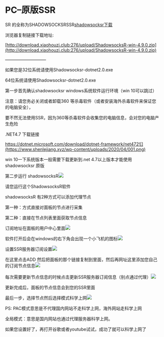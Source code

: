 # PC–原版SSR

SR 的全称为SHADOWSOCKSRSSR[shadowsocksr下载](https://www.shenlejiang.xyz/upload/ShadowsocksR-win-4.9.0.zip)

浏览器复制链接下载地址:

[http://download.xiaohouzi.club:276/upload/ShadowsocksR-win-4.9.0.zip](http://download.xiaohouzi.club:276/upload/ShadowsocksR-win-4.9.0.zip)

—————————–

如果您是32位系统请使用Shadowsocksr-dotnet2.0.exe

64位系统请使用Shadowsocksr-dotnet2.0.exe

第一步首先确认shadowsocksr windows系统软件运行环境（win 10可以跳过）

注意：请您务必关闭或者卸载360 等杀毒软件（或者安装海外杀毒软件来保证您的电脑安全），

要不然无法使用SSR，因为360等杀毒软件会收集您的电脑信息，会对您的电脑产生危险

.NET4.7 下载链接

https://dotnet.microsoft.com/download/dotnet-framework/net472![](https://www.shenlejiang.xyz/wp-content/uploads/2020/04/001.png)

win 10一下系统版本一般需要下载更新到.net 4.7以上版本才能使用shadowsocksr 原版

第二步运行 shadowsocksR![](https://www.shenlejiang.xyz/wp-content/uploads/2020/04/TIM%E5%9B%BE%E7%89%8720200408025854-1024x326.png)

请您运行这个ShadowsocksR软件

shadowsocksR 有2种方式可以添加代理节点

第一种：方式直接对面板的节点进行采集

第二种：直接在节点列表里面获取节点信息

订阅地址在面板的用户中心里面![](https://www.shenlejiang.xyz/wp-content/uploads/2020/04/TIM%E5%9B%BE%E7%89%8720200408030456.png)

软件打开后会在windows的右下角会出现一个小飞机的图标![](https://www.shenlejiang.xyz/wp-content/uploads/2020/04/006.png)

设置SSR服务器订阅设置![](https://www.shenlejiang.xyz/wp-content/uploads/2020/04/007.png)

在这里点击ADD 然后把面板的那个链接复制到里面，然后再网址这里添加您自己的订阅节点信息![](https://www.shenlejiang.xyz/wp-content/uploads/2020/04/008.png)\
\
每次需要更新节点信息的时候点击更新SSR服务器订阅信息（别点通过代理）![](https://www.shenlejiang.xyz/wp-content/uploads/2020/04/009-1.png)

更新完成后，面板的节点信息会到您的SSR里面

最后一步，选择节点然后选择模式科学上网![](https://www.shenlejiang.xyz/wp-content/uploads/2020/04/010.png)

PS: PAC模式意思是不代理国内网站不走科学上网，海外网站走科学上网

全局模式：意思是国内网站也通过代理服务器科学上网。

如果您设置好了，再打开谷歌或者youtube试试，成功了就可以科学上网了
